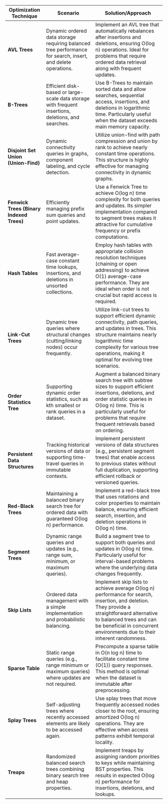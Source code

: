 | **Optimization Technique**                | **Scenario**                                                                                     | **Solution/Approach**                                                                                                                                                                                                                                                                                                                     |
|-------------------------------------------|---------------------------------------------------------------------------------------------------|-------------------------------------------------------------------------------------------------------------------------------------------------------------------------------------------------------------------------------------------------------------------------------------------------------------------------------------------|
| **AVL Trees**                             | Dynamic ordered data storage requiring balanced tree performance for search, insert, and delete operations. | Implement an AVL tree that automatically rebalances after insertions and deletions, ensuring O(log n) operations. Ideal for problems that require ordered data retrieval along with frequent updates.                                                                                                                             |
| **B-Trees**                               | Efficient disk-based or large-scale data storage with frequent insertions, deletions, and searches. | Use B-Trees to maintain sorted data and allow searches, sequential access, insertions, and deletions in logarithmic time. Particularly useful when the dataset exceeds main memory capacity.                                                                                                                                           |
| **Disjoint Set Union (Union-Find)**       | Dynamic connectivity queries in graphs, component labeling, and cycle detection.                   | Utilize union-find with path compression and union by rank to achieve nearly constant time operations. This structure is highly effective for managing connectivity in dynamic graphs.                                                                                                                                                   |
| **Fenwick Trees (Binary Indexed Trees)**  | Efficiently managing prefix sum queries and point updates.                                        | Use a Fenwick Tree to achieve O(log n) time complexity for both queries and updates. Its simpler implementation compared to segment trees makes it attractive for cumulative frequency or prefix computations.                                                                                                                        |
| **Hash Tables**                           | Fast average-case constant time lookups, insertions, and deletions in unsorted collections.         | Employ hash tables with appropriate collision resolution techniques (chaining or open addressing) to achieve O(1) average-case performance. They are ideal when order is not crucial but rapid access is required.                                                                                                                     |
| **Link-Cut Trees**                        | Dynamic tree queries where structural changes (cutting/linking nodes) occur frequently.           | Utilize link-cut trees to support efficient dynamic connectivity, path queries, and updates in trees. This structure maintains nearly logarithmic time complexity for various tree operations, making it optimal for evolving tree scenarios.                                                                                       |
| **Order Statistics Tree**                 | Supporting dynamic order statistics, such as kth smallest or rank queries in a dataset.           | Augment a balanced binary search tree with subtree sizes to support efficient insertions, deletions, and order statistic queries in O(log n) time. This is particularly useful for problems that require frequent retrievals based on ordering.                                                                                      |
| **Persistent Data Structures**            | Tracking historical versions of data or supporting time-travel queries in immutable contexts.      | Implement persistent versions of data structures (e.g., persistent segment trees) that enable access to previous states without full duplication, supporting efficient rollback or versioned queries.                                                                                                                               |
| **Red-Black Trees**                       | Maintaining a balanced binary search tree for ordered data with guaranteed O(log n) performance.   | Implement a red-black tree that uses rotations and color properties to maintain balance, ensuring efficient search, insertion, and deletion operations in O(log n) time.                                                                                                                      |
| **Segment Trees**                         | Dynamic range queries and updates (e.g., range sum, minimum, or maximum queries).                 | Build a segment tree to support both queries and updates in O(log n) time. Particularly useful for interval-based problems where the underlying data changes frequently.                                                                                                              |
| **Skip Lists**                            | Ordered data management with a simple implementation and probabilistic balancing.                 | Implement skip lists to achieve average O(log n) performance for search, insertion, and deletion. They provide a straightforward alternative to balanced trees and can be beneficial in concurrent environments due to their inherent randomness.                                                                                       |
| **Sparse Table**                          | Static range queries (e.g., range minimum or maximum queries) where updates are not required.      | Precompute a sparse table in O(n log n) time to facilitate constant time (O(1)) query responses. This method is optimal when the dataset is immutable after preprocessing.                                                                                                               |
| **Splay Trees**                           | Self-adjusting trees where recently accessed elements are likely to be accessed again.             | Use splay trees that move frequently accessed nodes closer to the root, ensuring amortized O(log n) operations. They are effective when access patterns exhibit temporal locality.                                                                                                             |
| **Treaps**                                | Randomized balanced search trees combining binary search tree and heap properties.                 | Implement treaps by assigning random priorities to keys while maintaining BST properties. This results in expected O(log n) performance for insertions, deletions, and lookups.                                                                                                             |
